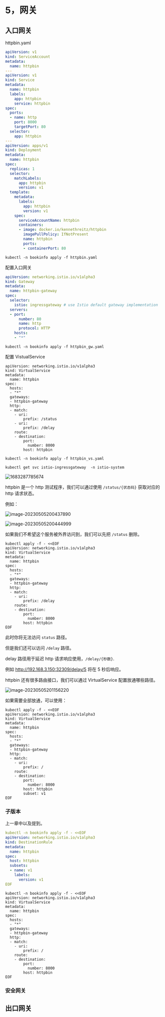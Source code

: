 # 5，网关

## 入口网关

httpbin.yaml

```yaml
apiVersion: v1
kind: ServiceAccount
metadata:
  name: httpbin
---
apiVersion: v1
kind: Service
metadata:
  name: httpbin
  labels:
    app: httpbin
    service: httpbin
spec:
  ports:
  - name: http
    port: 8000
    targetPort: 80
  selector:
    app: httpbin
---
apiVersion: apps/v1
kind: Deployment
metadata:
  name: httpbin
spec:
  replicas: 1
  selector:
    matchLabels:
      app: httpbin
      version: v1
  template:
    metadata:
      labels:
        app: httpbin
        version: v1
    spec:
      serviceAccountName: httpbin
      containers:
      - image: docker.io/kennethreitz/httpbin
        imagePullPolicy: IfNotPresent
        name: httpbin
        ports:
        - containerPort: 80
```



```
kubectl -n bookinfo apply -f httpbin.yaml
```





配置入口网关

```yaml
apiVersion: networking.istio.io/v1alpha3
kind: Gateway
metadata:
  name: httpbin-gateway
spec:
  selector:
    istio: ingressgateway # use Istio default gateway implementation
  servers:
  - port:
      number: 80
      name: http
      protocol: HTTP
    hosts:
    - "*"
```



```
kubectl -n bookinfo apply -f httpbin_gw.yaml
```







配置 VistualService

```
apiVersion: networking.istio.io/v1alpha3
kind: VirtualService
metadata:
  name: httpbin
spec:
  hosts:
  - "*"
  gateways:
  - httpbin-gateway
  http:
  - match:
    - uri:
        prefix: /status
    - uri:
        prefix: /delay
    route:
    - destination:
        port:
          number: 8000
        host: httpbin
```



```
kubectl -n bookinfo apply -f httpbin_vs.yaml
```



```
kubectl get svc istio-ingressgateway  -n istio-system
```

![1683287785674](images/1683287785674.jpg)





httpbin 是一个 http 测试程序，我们可以通过使用 `/status/{状态码}` 获取对应的 http 请求状态。

例如：

![image-20230505200437890](images/image-20230505200437890.png)

![image-20230505200444999](images/image-20230505200444999.png)

如果我们不希望这个服务被外界访问到，我们可以先把 `/status` 删除。

```
kubectl apply -f - <<EOF
apiVersion: networking.istio.io/v1alpha3
kind: VirtualService
metadata:
  name: httpbin
spec:
  hosts:
  - "*"
  gateways:
  - httpbin-gateway
  http:
  - match:
    - uri:
        prefix: /delay
    route:
    - destination:
        port:
          number: 8000
        host: httpbin
EOF
```



此时你将无法访问 `status` 路径。

但是我们还可以访问 `/delay` 路径。

delay 路径用于延迟 http 请求响应使用，`/delay/{秒数}`.

例如 http://192.168.3.150:32309/delay/5 将在 5 秒后响应。



httpbin 还有很多路由接口，我们可以通过 VirtualService 配置放通哪些路径。

![image-20230505201156220](images/image-20230505201156220.png)



如果需要全部放通，可以使用：

```
kubectl apply -f - <<EOF
apiVersion: networking.istio.io/v1alpha3
kind: VirtualService
metadata:
  name: httpbin
spec:
  hosts:
  - "*"
  gateways:
  - httpbin-gateway
  http:
  - match:
    - uri:
        prefix: /
    route:
    - destination:
        port:
          number: 8000
        host: httpbin
        subset: v1
EOF
```



### 子版本

上一章中以及提到。



```yaml
kubectl -n bookinfo apply -f - <<EOF
apiVersion: networking.istio.io/v1alpha3
kind: DestinationRule
metadata:
  name: httpbin
spec:
  host: httpbin
  subsets:
  - name: v1
    labels:
      version: v1
EOF
```





```
kubectl -n bookinfo apply -f - <<EOF
apiVersion: networking.istio.io/v1alpha3
kind: VirtualService
metadata:
  name: httpbin
spec:
  hosts:
  - "*"
  gateways:
  - httpbin-gateway
  http:
  - match:
    - uri:
        prefix: /
    route:
    - destination:
        port:
          number: 8000
        host: httpbin
EOF
```



### 安全网关





## 出口网关